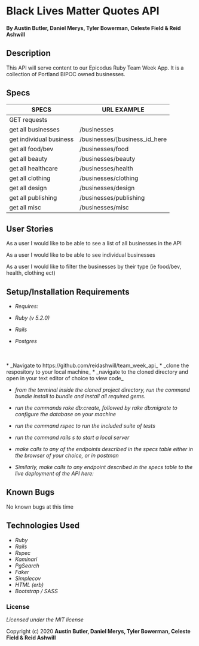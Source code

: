 # Black Lives Matter Quotes API


#### By Austin Butler, Daniel Merys, Tyler Bowerman, Celeste Field & Reid Ashwill 

## Description
This API will serve content to our Epicodus Ruby Team Week App.  It is a collection of Portland BIPOC owned businesses.

## Specs

| SPECS                   | URL EXAMPLE                   |
|-------------------------|-------------------------------|
| GET requests            |                               |
| get all businesses      | /businesses                   |
| get individual business | /businesses/[business_id_here |
| get all food/bev        | /businesses/food              |
| get all beauty          | /businesses/beauty            |
| get all healthcare      | /businesses/health            |
| get all clothing        | /businesses/clothing          |
| get all design          | /businesses/design            |
| get all publishing      | /businesses/publishing        |
| get all misc            | /businesses/misc              |

## User Stories
As a user I would like to be able to see a list of all businesses in the API

As a user I would like to be able to see individual businesses

As a user I would like to filter the businesses by their type (ie food/bev, health, clothing ect)


## Setup/Installation Requirements

* _Requires:_

* _Ruby (v 5.2.0)_
* _Rails_
* _Postgres_
<br>  
<br>  
* _Navigate to https://github.com/reidashwill/team_week_api_
* _clone the respository to your local machine_
* _navigate to the cloned directory and open in your text editor of choice to view code_

* _from the terminal inside the cloned project directory, run the command bundle install to bundle and install all required gems._
* _run the commands rake db:create, followed by rake db:migrate to configure the database on your machine_
* _run the command rspec to run the included suite of tests_
* _run the command rails s to start a local server_
* _make calls to any of the endpoints described in the specs table either in the browser of your choice, or in postman_



* _Similarly, make calls to any endpoint described in the specs table to the live deployment of the API here:_

## Known Bugs
No known bugs at this time


## Technologies Used

* _Ruby_
* _Rails_
* _Rspec_
* _Kaminari_
* _PgSearch_
* _Faker_
* _Simplecov_
* _HTML (erb)_
* _Bootstrap / SASS_

### License

*Licensed under the MIT license*

Copyright (c) 2020 **Austin Butler, Daniel Merys, Tyler Bowerman, Celeste Field & Reid Ashwill**